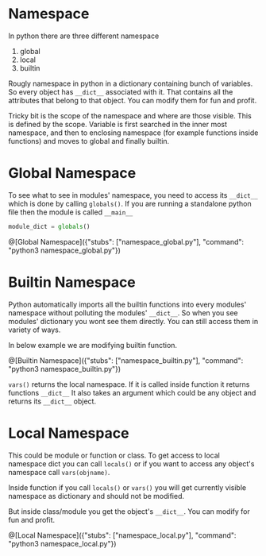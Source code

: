 # Namespace
In python there are three different namespace
1. global
2. local
3. builtin

Rougly namespace in python in a dictionary containing bunch of variables. So every object has `__dict__` associated with it.
That contains all the attributes that belong to that object. You can modify them for fun and profit.

Tricky bit is the scope of the namespace and where are those visible. This is defined by the scope.
Variable is first searched in the inner most namespace, and then to enclosing namespace
(for example functions inside functions) and moves to global and finally builtin.

# Global Namespace
To see what to see in modules' namespace, you need to access its `__dict__` which is done by calling `globals()`.
If you are running a standalone python file then the module is called `__main__`

```python
module_dict = globals()
```

@[Global Namespace]({"stubs": ["namespace_global.py"], "command": "python3 namespace_global.py"})

# Builtin Namespace
Python automatically imports all the builtin functions into every modules' namespace without polluting the modules' `__dict__`.
So when you see modules' dictionary you wont see them directly. You can still access them in variety of ways.

In below example we are modifying builtin function.

@[Builtin Namespace]({"stubs": ["namespace_builtin.py"], "command": "python3 namespace_builtin.py"})

`vars()` returns the local namespace. If it is called inside function it returns functions `__dict__`
It also takes an argument which could be any object and returns its `__dict__` object.

# Local Namespace
This could be module or function or class. To get access to local namespace dict you can call `locals()`
or if you want to access any object's namespace call `vars(objname)`.

Inside function if you call `locals()` or `vars()` you will get currently visible namespace as dictionary and should not be modified.

But inside class/module you get the object's `__dict__`. You can modify for fun and profit.

@[Local Namespace]({"stubs": ["namespace_local.py"], "command": "python3 namespace_local.py"})
